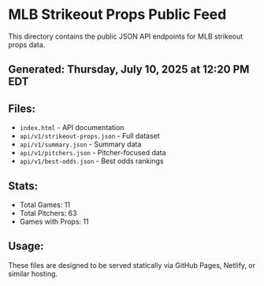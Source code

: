 # MLB Strikeout Props Public Feed

This directory contains the public JSON API endpoints for MLB strikeout props data.

## Generated: Thursday, July 10, 2025 at 12:20 PM EDT

## Files:
- `index.html` - API documentation
- `api/v1/strikeout-props.json` - Full dataset
- `api/v1/summary.json` - Summary data
- `api/v1/pitchers.json` - Pitcher-focused data  
- `api/v1/best-odds.json` - Best odds rankings

## Stats:
- Total Games: 11
- Total Pitchers: 63
- Games with Props: 11

## Usage:
These files are designed to be served statically via GitHub Pages, Netlify, or similar hosting.
